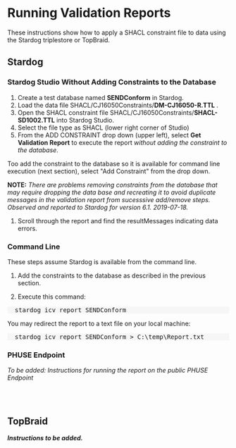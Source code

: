 <link href="styles.css?v=1" rel="stylesheet"/>

# Running Validation Reports

These instructions show how to apply a SHACL constraint file to data using the Stardog triplestore or TopBraid.

## Stardog

### Stardog Studio Without Adding Constraints to the Database

1. Create a test database named **SENDConform** in Stardog.
1. Load the data file SHACL/CJ16050Constraints/**DM-CJ16050-R.TTL** .
1. Open the SHACL constraint file SHACL/CJ16050Constraints/**SHACL-SD1002.TTL** into Stardog Studio.
1. Select the file type as SHACL (lower right corner of Studio)
1. From the ADD CONSTRAINT drop down (upper left), select **Get Validation Report** to execute the report *without adding the constraint to the database*. 

Too add the constraint to the database so it is available for command line execution (next section), select "Add Constraint" from the drop down.  

**NOTE:** *There are problems removing constraints from the database that may require dropping the data base and recreating it to avoid duplicate messages in the validation report from sucesssive add/remove steps. Observed and reported to Stardog for version 6.1.  2019-07-18.*

1. Scroll through the report and find the resultMessages indicating data errors. 

### Command Line

These steps assume Stardog is available from the command line. 
1. Add the constraints to the database as described in the previous section. 

1. Execute this command:

<pre style="background-color:#F6F6F6;">
  stardog icv report SENDConform
</pre>

You may redirect the report to a text file on your local machine: 

<pre style="background-color:#F6F6F6;">
  stardog icv report SENDConform > C:\temp\Report.txt
</pre>

### PHUSE Endpoint

*To be added: Instructions for running the report on the public PHUSE Endpoint*

<br/><br/>

## TopBraid

***Instructions to be added.***
